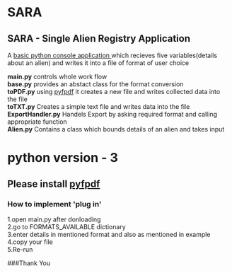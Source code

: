 # SARA
<h2>SARA - Single Alien Registry Application</h2>

A <u> basic python console application </u> which recieves five variables(details about an alien) and writes it into a file of format of user choice

**main.py** controls whole work flow</br>
**base.py** provides an abstact class for the format conversion</br>
**toPDF.py** using [pyfpdf](https://github.com/reingart/pyfpdf) it creates a new file and writes collected data into the file</br>
**toTXT.py** Creates a simple text file and writes data into the file</br>
**ExportHandler.py** Handels Export by asking required format and calling appropriate function</br>
**Alien.py** Contains a class which bounds details of an alien and takes input

# python version - 3

## Please install [pyfpdf](https://github.com/reingart/pyfpdf)

### How to implement 'plug in'

1.open main.py after donloading</br>
2.go to FORMATS_AVAILABLE dictionary</br>
3.enter details in mentioned format and also as mentioned in example</br>
4.copy your file</br>
5.Re-run

###Thank You

